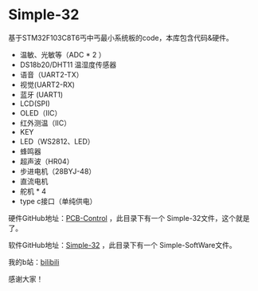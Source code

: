 # Simple-32
基于STM32F103C8T6丐中丐最小系统板的code，本库包含代码&amp;硬件。

- 温敏、光敏等（ADC * 2 ）
- DS18b20/DHT11 温湿度传感器
- 语音（UART2-TX）
- 视觉(UART2-RX)
-  蓝牙 (UART1)
- LCD(SPI)
- OLED（IIC）
- 红外测温（IIC）
- KEY
- LED（WS2812、LED）
- 蜂鸣器
- 超声波（HR04）
- 步进电机（28BYJ-48）
- 直流电机
- 舵机 * 4
- type c接口（单纯供电）



硬件GitHub地址：[PCB-Control](https://github.com/SwiperWitty/PCB-Control) ，此目录下有一个 Simple-32文件，这个就是了。

软件GitHub地址：[Simple-32](https://github.com/SwiperWitty/Simple-32) ，此目录下有一个 Simple-SoftWare文件。

我的b站：[bilibili](https://space.bilibili.com/102898291?spm_id_from=333.1007.0.0) 

感谢大家！

